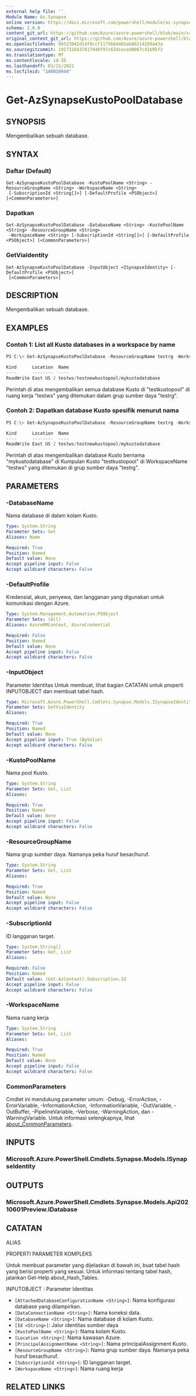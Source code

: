 ```yaml
---
external help file: ''
Module Name: Az.Synapse
online version: https://docs.microsoft.com/powershell/module/az.synapse/get-azsynapsekustopooldatabase
schema: 2.0.0
content_git_url: https://github.com/Azure/azure-powershell/blob/main/src/Synapse/Synapse/help/Get-AzSynapseKustoPoolDatabase.md
original_content_git_url: https://github.com/Azure/azure-powershell/blob/main/src/Synapse/Synapse/help/Get-AzSynapseKustoPoolDatabase.md
ms.openlocfilehash: 94523042d14f8ccf1175604465ab80214289a43a
ms.sourcegitcommit: 1927316437817d48f97c62dceced0067c41b95f2
ms.translationtype: MT
ms.contentlocale: id-ID
ms.lasthandoff: 03/15/2022
ms.locfileid: "140010944"
---
```

# Get-AzSynapseKustoPoolDatabase

## SYNOPSIS
Mengembalikan sebuah database.

## SYNTAX

### Daftar (Default)
```
Get-AzSynapseKustoPoolDatabase -KustoPoolName <String> -ResourceGroupName <String> -WorkspaceName <String>
 [-SubscriptionId <String[]>] [-DefaultProfile <PSObject>] [<CommonParameters>]
```

### Dapatkan
```
Get-AzSynapseKustoPoolDatabase -DatabaseName <String> -KustoPoolName <String> -ResourceGroupName <String>
 -WorkspaceName <String> [-SubscriptionId <String[]>] [-DefaultProfile <PSObject>] [<CommonParameters>]
```

### GetViaIdentity
```
Get-AzSynapseKustoPoolDatabase -InputObject <ISynapseIdentity> [-DefaultProfile <PSObject>]
 [<CommonParameters>]
```

## DESCRIPTION
Mengembalikan sebuah database.

## EXAMPLES

### Contoh 1: List all Kusto databases in a workspace by name
```powershell
PS C:\> Get-AzSynapseKustoPoolDatabase -ResourceGroupName testrg -WorkspaceName testws -KustoPoolName testkustopool

Kind      Location  Name                                                                                                                                                                                                
----      --------  ----                                  
ReadWrite East US 2 testws/testnewkustopool/mykustodatabase
```

Perintah di atas mengembalikan semua database Kusto di "testkustopool" di ruang kerja "testws" yang ditemukan dalam grup sumber daya "testrg".

### Contoh 2: Dapatkan database Kusto spesifik menurut nama
```powershell
PS C:\> Get-AzSynapseKustoPoolDatabase -ResourceGroupName testrg -WorkspaceName testws -KustoPoolName testkustopool -DatabaseName mykustodatabase

Kind      Location  Name                                                                                            
----      --------  ----                                  
ReadWrite East US 2 testws/testnewkustopool/mykustodatabase
```

Perintah di atas mengembalikan database Kusto bernama "mykustodatabase" di Kumpulan Kusto "testkustopool" di WorkspaceName "testws" yang ditemukan di grup sumber daya "testrg".

## PARAMETERS

### -DatabaseName
Nama database di dalam kolam Kusto.

```yaml
Type: System.String
Parameter Sets: Get
Aliases: Name

Required: True
Position: Named
Default value: None
Accept pipeline input: False
Accept wildcard characters: False
```

### -DefaultProfile
Kredensial, akun, penyewa, dan langganan yang digunakan untuk komunikasi dengan Azure.

```yaml
Type: System.Management.Automation.PSObject
Parameter Sets: (All)
Aliases: AzureRMContext, AzureCredential

Required: False
Position: Named
Default value: None
Accept pipeline input: False
Accept wildcard characters: False
```

### -InputObject
Parameter Identitas Untuk membuat, lihat bagian CATATAN untuk properti INPUTOBJECT dan membuat tabel hash.

```yaml
Type: Microsoft.Azure.PowerShell.Cmdlets.Synapse.Models.ISynapseIdentity
Parameter Sets: GetViaIdentity
Aliases:

Required: True
Position: Named
Default value: None
Accept pipeline input: True (ByValue)
Accept wildcard characters: False
```

### -KustoPoolName
Nama pool Kusto.

```yaml
Type: System.String
Parameter Sets: Get, List
Aliases:

Required: True
Position: Named
Default value: None
Accept pipeline input: False
Accept wildcard characters: False
```

### -ResourceGroupName
Nama grup sumber daya.
Namanya peka huruf besar/huruf.

```yaml
Type: System.String
Parameter Sets: Get, List
Aliases:

Required: True
Position: Named
Default value: None
Accept pipeline input: False
Accept wildcard characters: False
```

### -SubscriptionId
ID langganan target.

```yaml
Type: System.String[]
Parameter Sets: Get, List
Aliases:

Required: False
Position: Named
Default value: (Get-AzContext).Subscription.Id
Accept pipeline input: False
Accept wildcard characters: False
```

### -WorkspaceName
Nama ruang kerja

```yaml
Type: System.String
Parameter Sets: Get, List
Aliases:

Required: True
Position: Named
Default value: None
Accept pipeline input: False
Accept wildcard characters: False
```

### CommonParameters
Cmdlet ini mendukung parameter umum: -Debug, -ErrorAction, -ErrorVariable, -InformationAction, -InformationVariable, -OutVariable, -OutBuffer, -PipelineVariable, -Verbose, -WarningAction, dan -WarningVariable. Untuk informasi selengkapnya, lihat [about_CommonParameters](http://go.microsoft.com/fwlink/?LinkID=113216).

## INPUTS

### Microsoft.Azure.PowerShell.Cmdlets.Synapse.Models.ISynapseIdentity

## OUTPUTS

### Microsoft.Azure.PowerShell.Cmdlets.Synapse.Models.Api20210601Preview.IDatabase

## CATATAN

ALIAS

PROPERTI PARAMETER KOMPLEKS

Untuk membuat parameter yang dijelaskan di bawah ini, buat tabel hash yang berisi properti yang sesuai. Untuk informasi tentang tabel hash, jalankan Get-Help about_Hash_Tables.


INPUTOBJECT <ISynapseIdentity>: Parameter Identitas
  - `[AttachedDatabaseConfigurationName <String>]`: Nama konfigurasi database yang dilampirkan.
  - `[DataConnectionName <String>]`: Nama koneksi data.
  - `[DatabaseName <String>]`: Nama database di kolam Kusto.
  - `[Id <String>]`: Jalur identitas sumber daya
  - `[KustoPoolName <String>]`: Nama kolam Kusto.
  - `[Location <String>]`: Nama kawasan Azure.
  - `[PrincipalAssignmentName <String>]`: Nama principalAssignment Kusto.
  - `[ResourceGroupName <String>]`: Nama grup sumber daya. Namanya peka huruf besar/huruf.
  - `[SubscriptionId <String>]`: ID langganan target.
  - `[WorkspaceName <String>]`: Nama ruang kerja

## RELATED LINKS

